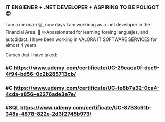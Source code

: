 ### IT ENGIENER + .NET DEVELOPER +  ASPIRING TO BE POLIGOT :heart_eyes:
I am a mexican  :computer:, now days  I am workinng as a  .net developer in the Financial Area.
:notebook_with_decorative_cover:  :pencil2:Apassionated for  learning foreing languajes, and  autodidact.
I have been working in  VALORA IT SOFTWARE SERVICES    for almost 4 years.


Curses that I have taked:
###  #C https://www.udemy.com/certificate/UC-29eaea0f-dec9-4f94-bd56-0c2b285713cb/
###  #C https://www.udemy.com/certificate/UC-fe8b7a32-0ca4-4cda-a856-e2276ade3e7e/
###  #SQL https://www.udemy.com/certificate/UC-8733c91b-348a-4878-822e-2d3f2745b973/



